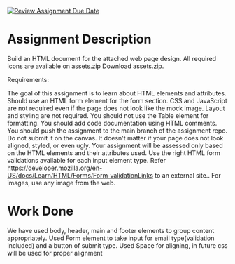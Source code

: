 [![Review Assignment Due Date](https://classroom.github.com/assets/deadline-readme-button-24ddc0f5d75046c5622901739e7c5dd533143b0c8e959d652212380cedb1ea36.svg)](https://classroom.github.com/a/q7-BXQLg)
# Assignment Description
Build an HTML document for the attached web page design. All required icons are available on assets.zip Download assets.zip. 

Requirements:

The goal of this assignment is to learn about HTML elements and attributes.
Should use an HTML form element for the form section.
CSS and JavaScript are not required even if the page does not look like the mock image.
Layout and styling are not required.
You should not use the Table element for formatting.
You should add code documentation using HTML comments.
You should push the assignment to the main branch of the assignment repo. Do not submit it on the canvas.
It doesn't matter if your page does not look aligned, styled, or even ugly.
Your assignment will be assessed only based on the HTML elements and their attributes used.
Use the right HTML form validations available for each input element type. Refer https://developer.mozilla.org/en-US/docs/Learn/HTML/Forms/Form_validationLinks to an external site..
For images, use any image from the web.

# Work Done
We have used body, header, main and footer elements to group content appropriately.
Used Form element to take input for email type(validation included) and a button of submit type.
Used Space for aligning, in future css will be used for proper alignment